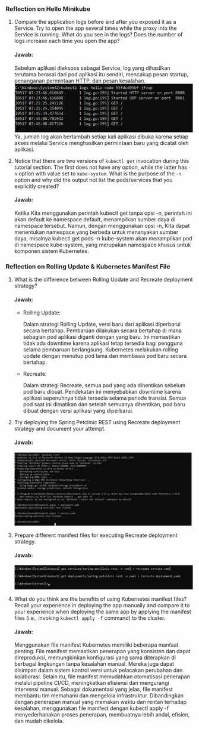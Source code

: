 ### Reflection on Hello Minikube

1. Compare the application logs before and after you exposed it as a Service.
Try to open the app several times while the proxy into the Service is running.
What do you see in the logs? Does the number of logs increase each time you open the app?

    #### Jawab:
    Sebelum aplikasi diekspos sebagai Service, log yang dihasilkan terutama berasal dari pod aplikasi itu sendiri, mencakup pesan startup, penanganan permintaan HTTP, dan pesan kesalahan. 
    ![Mencoba GET](mencoba-get.png)
    Ya, jumlah log akan bertambah setiap kali aplikasi dibuka karena setiap akses melalui Service menghasilkan permintaan baru yang dicatat oleh aplikasi.

2. Notice that there are two versions of `kubectl get` invocation during this tutorial section.
The first does not have any option, while the latter has `-n` option with value set to `kube-system`.
What is the purpose of the `-n` option and why did the output not list the pods/services that you explicitly created?

    #### Jawab:
    Ketika Kita menggunakan perintah kubectl get tanpa opsi -n, perintah ini akan default ke namespace default, menampilkan sumber daya di namespace tersebut. Namun, dengan menggunakan opsi -n, Kita dapat menentukan namespace yang berbeda untuk menanyakan sumber daya, misalnya kubectl get pods -n kube-system akan menampilkan pod di namespace kube-system, yang merupakan namespace khusus untuk komponen sistem Kubernetes. 


### Reflection on Rolling Update & Kubernetes Manifest File

1. What is the difference between Rolling Update and Recreate deployment strategy?
    #### Jawab:
    - Rolling Update:
    
      Dalam strategi Rolling Update, versi baru dari aplikasi diperbarui secara bertahap. Pembaruan dilakukan secara bertahap di mana sebagian pod aplikasi diganti dengan yang baru. Ini memastikan tidak ada downtime karena aplikasi tetap tersedia bagi pengguna selama pembaruan berlangsung. Kubernetes melakukan rolling update dengan menutup pod lama dan membawa pod baru secara bertahap.

    - Recreate:

      Dalam strategi Recreate, semua pod yang ada dihentikan sebelum pod baru dibuat. Pendekatan ini menyebabkan downtime karena aplikasi sepenuhnya tidak tersedia selama periode transisi. Semua pod saat ini dimatikan dan setelah semuanya dihentikan, pod baru dibuat dengan versi aplikasi yang diperbarui.
    
2. Try deploying the Spring Petclinic REST using Recreate deployment strategy and document
your attempt.
    #### Jawab:
    ![Recreate Deployment](recreate-deployment.png)

3. Prepare different manifest files for executing Recreate deployment strategy.
    #### Jawab:
    ![Recreate Manifest](recreate-manifest.png)

4. What do you think are the benefits of using Kubernetes manifest files? Recall your experience
in deploying the app manually and compare it to your experience when deploying the same app
by applying the manifest files (i.e., invoking `kubectl apply -f` command) to the cluster.
    #### Jawab:
    Menggunakan file manifest Kubernetes memiliki beberapa manfaat penting. File manifest memastikan penerapan yang konsisten dan dapat direproduksi, memungkinkan konfigurasi yang sama diterapkan di berbagai lingkungan tanpa kesalahan manual. Mereka juga dapat disimpan dalam sistem kontrol versi untuk pelacakan perubahan dan kolaborasi. Selain itu, file manifest memudahkan otomatisasi penerapan melalui pipeline CI/CD, meningkatkan efisiensi dan mengurangi intervensi manual. Sebagai dokumentasi yang jelas, file manifest membantu tim memahami dan mengelola infrastruktur. Dibandingkan dengan penerapan manual yang memakan waktu dan rentan terhadap kesalahan, menggunakan file manifest dengan kubectl apply -f menyederhanakan proses penerapan, membuatnya lebih andal, efisien, dan mudah dikelola.

